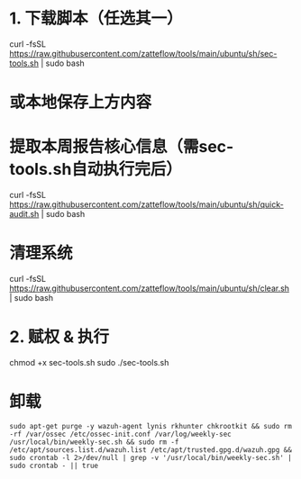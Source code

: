 # 1. 下载脚本（任选其一）
curl -fsSL https://raw.githubusercontent.com/zatteflow/tools/main/ubuntu/sh/sec-tools.sh | sudo bash
# 或本地保存上方内容

# 提取本周报告核心信息（需sec-tools.sh自动执行完后）
curl -fsSL https://raw.githubusercontent.com/zatteflow/tools/main/ubuntu/sh/quick-audit.sh | sudo bash

# 清理系统
curl -fsSL https://raw.githubusercontent.com/zatteflow/tools/main/ubuntu/sh/clear.sh | sudo bash

# 2. 赋权 & 执行
chmod +x sec-tools.sh
sudo ./sec-tools.sh

# 卸载
```
sudo apt-get purge -y wazuh-agent lynis rkhunter chkrootkit && sudo rm -rf /var/ossec /etc/ossec-init.conf /var/log/weekly-sec /usr/local/bin/weekly-sec.sh && sudo rm -f /etc/apt/sources.list.d/wazuh.list /etc/apt/trusted.gpg.d/wazuh.gpg && sudo crontab -l 2>/dev/null | grep -v '/usr/local/bin/weekly-sec.sh' | sudo crontab - || true
```
